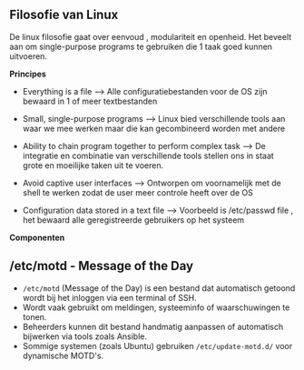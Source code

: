 ## Filosofie van Linux

De linux filosofie gaat over eenvoud , modulariteit en openheid. Het beveelt aan om single-purpose programs te gebruiken die 1 taak goed kunnen uitvoeren.

**Principes**

- Everything is a file
--> Alle configuratiebestanden voor de OS zijn 
bewaard in 1 of meer textbestanden

- Small, single-purpose programs
--> Linux bied verschillende tools aan waar we mee werken maar die kan gecombineerd worden met andere

- Ability to chain program together to perform complex task
--> De integratie en combinatie van verschillende tools stellen ons in staat grote en moeilijke taken uit te voeren.

- Avoid captive user interfaces
--> Ontworpen om voornamelijk met de shell te werken zodat de user meer controle heeft over de OS

- Configuration data stored in a text file
--> Voorbeeld is /etc/passwd file , het bewaard alle geregistreerde gebruikers op het systeem

**Componenten**



## /etc/motd - Message of the Day

- `/etc/motd` (Message of the Day) is een bestand dat automatisch getoond wordt bij het inloggen via een terminal of SSH.
- Wordt vaak gebruikt om meldingen, systeeminfo of waarschuwingen te tonen.
- Beheerders kunnen dit bestand handmatig aanpassen of automatisch bijwerken via tools zoals Ansible.
- Sommige systemen (zoals Ubuntu) gebruiken `/etc/update-motd.d/` voor dynamische MOTD's.
